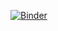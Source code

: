 [![Binder](https://mybinder.org/badge_logo.svg)](https://mybinder.org/v2/gh/MysticNetworkOwner/Pterodactyl/HEAD)
